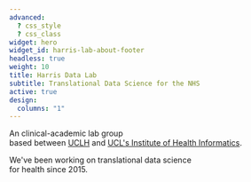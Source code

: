 ```yaml
---
advanced:
  ? css_style
  ? css_class
widget: hero
widget_id: harris-lab-about-footer
headless: true
weight: 10
title: Harris Data Lab
subtitle: Translational Data Science for the NHS
active: true
design:
  columns: "1"
---
```

An clinical-academic lab group<br/>based between [UCLH](https://www.uclh.nhs.uk/our-services/find-service/critical-care) and [UCL's Institute of Health Informatics](https://www.ucl.ac.uk/health-informatics/groups/translational-data-science).

We've been working on translational data science<br/>for health since 2015.